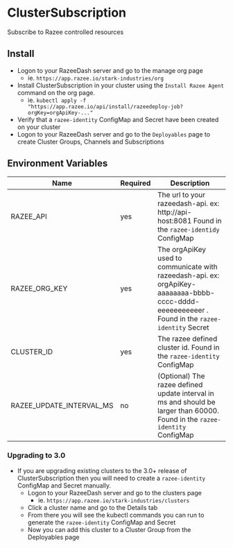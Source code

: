 # ClusterSubscription

Subscribe to Razee controlled resources

## Install

- Logon to your RazeeDash server and go to the manage org page
  - ie. `https://app.razee.io/stark-industries/org`
- Install ClusterSubscription in your cluster using the
`Install Razee Agent` command on the org page.
  - ie. `kubectl apply -f "https://app.razee.io/api/install/razeedeploy-job?orgKey=orgApiKey-..."`
- Verify that a `razee-identity` ConfigMap and Secret have been created on your cluster
- Logon to your RazeeDash server and go to the `Deployables` page to create
Cluster Groups, Channels and Subscriptions

## Environment Variables
<!--Markdownlint-disable MD034-->
<!--Markdownlint-disable MD013-->
| Name | Required | Description |
| ---- | -------- | ------------- |
| RAZEE_API                | yes | The url to your razeedash-api. ex: http://api-host:8081  Found in the `razee-identidy` ConfigMap|
| RAZEE_ORG_KEY            | yes | The orgApiKey used to communicate with razeedash-api. ex: orgApiKey-aaaaaaaa-bbbb-cccc-dddd-eeeeeeeeeeer . Found in the `razee-identity` Secret|
| CLUSTER_ID               | yes | The razee defined cluster id.  Found in the `razee-identity` ConfigMap|
| RAZEE_UPDATE_INTERVAL_MS | no  | (Optional) The razee defined update interval in ms and should be larger than 60000.  Found in the `razee-identity` ConfigMap|

### Upgrading to 3.0

- If you are upgrading existing clusters to the 3.0+ release of ClusterSubscription then you will need to create
a `razee-identity` ConfigMap and Secret manually.  
  - Logon to your RazeeDash server and go to the clusters page
    - ie. `https://app.razee.io/stark-industries/clusters`
  - Click a cluster name and go to the Details tab
  - From there you will see the kubectl commands you can run to generate the `razee-identity` ConfigMap and Secret
  - Now you can add this cluster to a Cluster Group from the Deployables page
